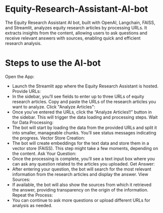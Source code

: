 # Equity-Research-Assistant-AI-bot
The Equity Research Assistant AI bot, built with OpenAI, Langchain, FAISS, and Streamlit, analyzes equity research articles by processing URLs. It extracts insights from the content, allowing users to ask questions and receive relevant answers with sources, enabling quick and efficient research analysis.

# Steps to use the AI-bot
Open the App:
 - Launch the Streamlit app where the Equity Research Assistant is hosted.
Provide URLs:
 - In the sidebar, you’ll see fields to enter up to three URLs of equity research articles. Copy and paste the URLs of the research articles you want to analyze.
Click "Analyze Articles":
 - Once you’ve entered the URLs, click the “Analyze Articles!!” button in the sidebar. This will trigger the data loading and processing steps.
Wait for Data Processing:
 - The bot will start by loading the data from the provided URLs and split it into smaller, manageable chunks. You’ll see status messages indicating the progress.
Vector Store Creation:
 - The bot will create embeddings for the text data and store them in a vector store (FAISS). This step might take a few moments, depending on the content.
Ask Your Question:
 - Once the processing is complete, you’ll see a text input box where you can ask any question related to the articles you uploaded.
Get Answer:
 - After entering your question, the bot will search for the most relevant information from the research articles and display the answer.
View Sources:
 - If available, the bot will also show the sources from which it retrieved the answer, providing transparency on the origin of the information.
Repeat the Process:
 - You can continue to ask more questions or upload different URLs for analysis as needed.
